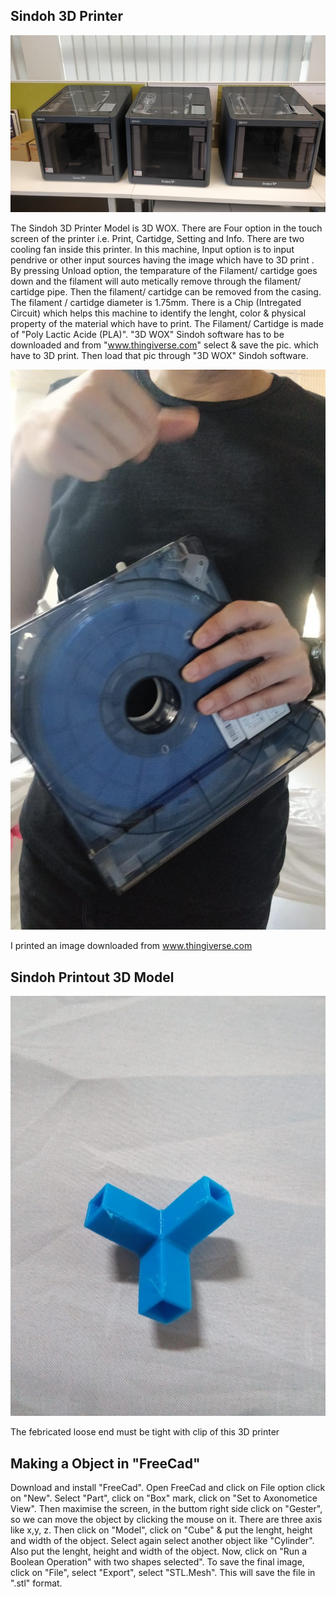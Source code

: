 ## Sindoh 3D Printer

![Sindoh 3D Printer](img/sindoh.jpeg "sindoh")

The Sindoh 3D Printer Model is 3D WOX.
There are Four option in the touch screen of the printer i.e. Print, Cartidge, Setting and Info.
There are two cooling fan inside this printer.
In this machine, Input option is to input pendrive or other input sources having the image which have to 3D print .
By pressing Unload option, the temparature of the Filament/ cartidge goes down and the filament will auto metically remove through the filament/ cartidge pipe.
Then the filament/ cartidge can be removed from the casing.
The filament / cartidge diameter is 1.75mm.
There is a Chip (Intregated Circuit) which helps this machine to identify the lenght, color & physical property of the material which have to print.
The Filament/ Cartidge is made of "Poly Lactic Acide (PLA)". 
"3D WOX" Sindoh software has to be downloaded and from "www.thingiverse.com" select  & save the pic. which have to 3D print.
Then load that pic through "3D WOX" Sindoh software.


![Sindoh 3D Printer's Cartidge](img/cartidgeinsidecase.jpeg "Sindoh 3D Printer's Cartidge")

I printed an image downloaded from www.thingiverse.com

## Sindoh Printout 3D Model

![Sindoh Printout 3D Model](img/sindohprintmodel.jpeg "Sindoh Printout 3D Model")

The febricated loose end must be tight with clip of this 3D printer

## Making a Object in "FreeCad"

Download and install "FreeCad".
Open FreeCad and click on File option click on "New".
Select "Part", click on "Box" mark, click on "Set to Axonometice View".
Then maximise the screen, in the buttom right side click on "Gester", so we can move the object by clicking the mouse on it.
There are three axis like x,y, z.
Then click on "Model", click on "Cube" & put the lenght, height and width of the object.
Select again select another object like "Cylinder". Also put the lenght, height and width of the object.
Now, click on "Run a Boolean Operation" with two shapes selected".
To save the final image, click on "File", select "Export", select "STL.Mesh". This will save the file in ".stl" format.